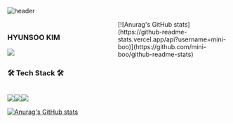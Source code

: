 ![header](https://capsule-render.vercel.app/api?type=waving&color=0:e1f1e7,100:e1f1e7&height=250&section=header&text=Welcome%20to%20mini's%20GitHub&fontColor=80cebe&fontSize=50)   



<div style="display: flex; align-items: center;">
  <div style="flex: 1;">
    <h3>HYUNSOO KIM</h3>
    <a href="https://hits.seeyoufarm.com">
      <img src="https://hits.seeyoufarm.com/api/count/incr/badge.svg?url=https%3A%2F%2Fgithub.com%2Fmini-boo&count_bg=%2379C83D&title_bg=%23555555&icon=&icon_color=%23E7E7E7&title=hits&edge_flat=false"/>
    </a>
  </div>
  <div style="flex: 1;">
 [![Anurag's GitHub stats](https://github-readme-stats.vercel.app/api?username=mini-boo)](https://github.com/mini-boo/github-readme-stats)
  </div>
</div>

<h3>
🛠️ Tech Stack 🛠️
</h3>  &nbsp
<div style="display: flex;">
  <img src="https://img.shields.io/badge/java-%23ED8B00.svg?style=for-the-badge&logo=openjdk&logoColor=white"/>
  <img src="https://img.shields.io/badge/spring-%236DB33F.svg?style=for-the-badge&logo=spring&logoColor=white"/>
  <img src="https://img.shields.io/badge/python-3670A0?style=for-the-badge&logo=python&logoColor=ffdd54"/>
 &nbsp
</div>

  [![Anurag's GitHub stats](https://github-readme-stats.vercel.app/api?username=mini-boo)](https://github.com/mini-boo/github-readme-stats)
